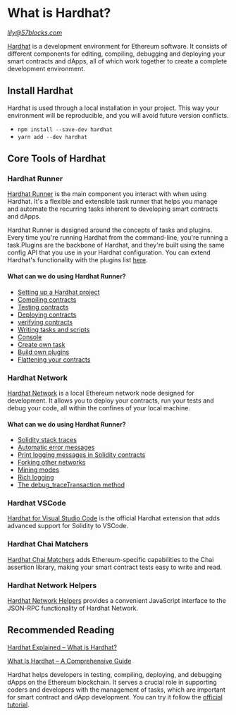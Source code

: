 # What is Hardhat?

*lily@57blocks.com*

[Hardhat](https://hardhat.org/) is a development environment for Ethereum software. It consists of different components for editing, compiling, debugging and deploying your smart contracts and dApps, all of which work together to create a complete development environment.

## Install Hardhat

Hardhat is used through a local installation in your project. This way your environment will be reproducible, and you will avoid future version conflicts.

- `npm install --save-dev hardhat`
- `yarn add --dev hardhat`

## Core Tools of Hardhat

### Hardhat Runner

[Hardhat Runner](https://hardhat.org/hardhat-runner/docs/getting-started#overview) is the main component you interact with when using Hardhat. It's a flexible and extensible task runner that helps you manage and automate the recurring tasks inherent to developing smart contracts and dApps.

Hardhat Runner is designed around the concepts of tasks and plugins. Every time you're running Hardhat from the command-line, you're running a task.Plugins are the backbone of Hardhat, and they're built using the same config API that you use in your Hardhat configuration. You can extend Hardhat's functionality with the plugins list [here](https://hardhat.org/hardhat-runner/plugins).

#### What can we do using Hardhat Runner?

- [Setting up a Hardhat project](https://hardhat.org/hardhat-runner/docs/guides/project-setup)
- [Compiling contracts](https://hardhat.org/hardhat-runner/docs/guides/compile-contracts)
- [Testing contracts](https://hardhat.org/hardhat-runner/docs/guides/test-contracts)
- [Deploying contracts](https://hardhat.org/hardhat-runner/docs/guides/deploying)
- [verifying contracts](https://hardhat.org/hardhat-runner/docs/guides/verifying)
- [Writing tasks and scripts](https://hardhat.org/hardhat-runner/docs/guides/tasks-and-scripts)
- [Console](https://hardhat.org/hardhat-runner/docs/guides/hardhat-console)
- [Create own task](https://hardhat.org/hardhat-runner/docs/advanced/create-task)
- [Build own plugins](https://hardhat.org/hardhat-runner/docs/advanced/building-plugins)
- [Flattening your contracts](https://hardhat.org/hardhat-runner/docs/advanced/flattening)

### Hardhat Network

[Hardhat Network](https://hardhat.org/hardhat-network/docs/overview) is a local Ethereum network node designed for development. It allows you to deploy your contracts, run your tests and debug your code, all within the confines of your local machine.

#### What can we do using Hardhat Runner?

- [Solidity stack traces](https://hardhat.org/hardhat-network/docs/overview#solidity-stack-traces)
- [Automatic error messages](https://hardhat.org/hardhat-network/docs/overview#automatic-error-messages)
- [Print logging messages in Solidity contracts](https://hardhat.org/hardhat-network/docs/overview#console.log)
- [Forking other networks](https://hardhat.org/hardhat-network/docs/guides/forking-other-networks)
- [Mining modes](https://hardhat.org/hardhat-network/docs/explanation/mining-modes)
- [Rich logging](https://hardhat.org/hardhat-network/docs/overview#logging)
- [The debug_traceTransaction method](https://hardhat.org/hardhat-network/docs/overview#the--debug_tracetransaction--method)

### Hardhat VSCode

[Hardhat for Visual Studio Code](https://hardhat.org/hardhat-vscode/docs/overview) is the official Hardhat extension that adds advanced support for Solidity to VSCode.

### Hardhat Chai Matchers

 [Hardhat Chai Matchers](https://hardhat.org/hardhat-chai-matchers/docs/overview) adds Ethereum-specific capabilities to the Chai assertion library, making your smart contract tests easy to write and read.

### Hardhat Network Helpers

 [Hardhat Network Helpers](https://hardhat.org/hardhat-network-helpers/docs/overview) provides a convenient JavaScript interface to the JSON-RPC functionality of Hardhat Network.

## Recommended Reading

[Hardhat Explained – What is Hardhat?](https://moralis.io/hardhat-explained-what-is-hardhat/)

[What Is Hardhat – A Comprehensive Guide](https://101blockchains.com/hardhat-tutorial/)


Hardhat helps developers in testing, compiling, deploying, and debugging dApps on the Ethereum blockchain. It serves a crucial role in supporting coders and developers with the management of tasks, which are important for smart contract and dApp development. You can try it follow the [official tutorial](https://hardhat.org/tutorial).

